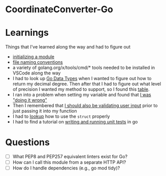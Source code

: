 # CoordinateConverter-Go

# Learnings
Things that I've learned along the way and had to figure out

- [initializing a module](https://go.dev/doc/modules/managing-dependencies#naming_module)
- [file naming conventions](https://medium.com/@kdnotes/golang-naming-rules-and-conventions-8efeecd23b68)
- a variety of golang.org/x/tools/cmd/* tools needed to be installed in VSCode along the way
- I had to look up [Go Data Types](https://www.tutorialspoint.com/go/go_data_types.htm) when I wanted to figure out how to return my decimal degree. Then after that I had to figure out what level of precision I wanted my method to support, so I found this [table](http://mysql.rjweb.org/doc.php/latlng).
- I ran into a problem when setting my variable and found that [I was "doing it wrong"](https://deepsource.io/gh/tsenart/vegeta/issue/SCC-S1021/occurrences)
- Then I remembered that [I should also be validating user input](https://medium.com/@apzuk3/input-validation-in-golang-bc24cdec1835) prior to just passing it into my function
- I had to [lookup](https://gobyexample.com/structs) how to use the `struct` properly 
- I had to find a tutorial on [writing and running unit tests](https://www.digitalocean.com/community/tutorials/how-to-write-unit-tests-in-go-using-go-test-and-the-testing-package) in go


# Questions
- [ ] What PEP8 and PEP257 equivalent linters exist for Go?
- [ ] How can I call this module from a separate HTTP API?
- [ ] How do I handle dependencies (e.g., go mod tidy)?